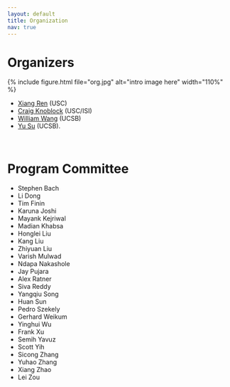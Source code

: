 ```yaml
---
layout: default
title: Organization
nav: true
---
```


# Organizers

{% include figure.html file="org.jpg" alt="intro image here" width="110%" %}

+ [Xiang Ren](http://xren7.web.engr.illinois.edu/) (USC)
+ [Craig Knoblock](http://usc-isi-i2.github.io/knoblock/) (USC/ISI)
+ [William Wang](https://www.cs.ucsb.edu/~william/) (UCSB)
+ [Yu Su](http://cs.ucsb.edu/~ysu/) (UCSB).


<br>

# Program Committee

+ Stephen Bach
+ Li Dong
+ Tim Finin
+ Karuna Joshi
+ Mayank Kejriwal
+ Madian Khabsa
+ Honglei Liu
+ Kang Liu
+ Zhiyuan Liu
+ Varish Mulwad
+ Ndapa Nakashole
+ Jay Pujara
+ Alex Ratner
+ Siva Reddy
+ Yangqiu Song
+ Huan Sun
+ Pedro Szekely
+ Gerhard Weikum
+ Yinghui Wu
+ Frank Xu
+ Semih Yavuz
+ Scott Yih
+ Sicong Zhang
+ Yuhao Zhang
+ Xiang Zhao
+ Lei Zou


<br>

